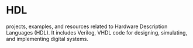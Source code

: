 # HDL
 projects, examples, and resources related to Hardware Description Languages (HDL). It includes Verilog, VHDL code for designing, simulating, and implementing digital systems.
